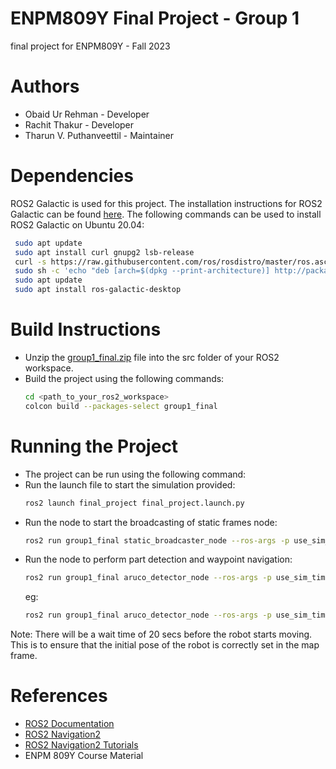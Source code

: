 # ENPM809Y Final Project - Group 1
final project for ENPM809Y - Fall 2023

# Authors
- Obaid Ur Rehman - Developer
- Rachit Thakur - Developer
- Tharun V. Puthanveettil - Maintainer

# Dependencies
ROS2 Galactic is used for this project. The installation instructions for ROS2 Galactic can be found [here](https://docs.ros.org/en/galactic/Installation/Ubuntu-Install-Debians.html). The following commands can be used to install ROS2 Galactic on Ubuntu 20.04:
```bash
 sudo apt update
 sudo apt install curl gnupg2 lsb-release
 curl -s https://raw.githubusercontent.com/ros/rosdistro/master/ros.asc | sudo apt-key add -
 sudo sh -c 'echo "deb [arch=$(dpkg --print-architecture)] http://packages.ros.org/ros2/ubuntu $(lsb_release -cs) main" > /etc/apt/sources.list.d/ros2-latest.list'
 sudo apt update
 sudo apt install ros-galactic-desktop
```


# Build Instructions
- Unzip the [group1_final.zip](./group1_final.zip) file into the src folder of your ROS2 workspace.
- Build the project using the following commands:
    ```bash
    cd <path_to_your_ros2_workspace>
    colcon build --packages-select group1_final
    ```

# Running the Project
- The project can be run using the following command:
- Run the launch file to start the simulation provided:
    ```bash
    ros2 launch final_project final_project.launch.py
    ```
- Run the node to start the broadcasting of static frames node:
    ```bash
    ros2 run group1_final static_broadcaster_node --ros-args -p use_sim_time:=True
    ```
- Run the node to perform part detection and waypoint navigation:
    ```bash
    ros2 run group1_final aruco_detector_node --ros-args -p use_sim_time:=True --params-file <path-to-config>.yaml
    ```   
    eg:
    ```bash
    ros2 run group1_final aruco_detector_node --ros-args -p use_sim_time:=True --params-file /home/tvp/TVP/Coursework/Fall2023/ENPM809Y/Project/final_ws/src/group1_final/config/waypoint_params.yaml
    ```
Note: There will be a wait time of 20 secs before the robot starts moving. This is to ensure that the initial pose of the robot is correctly set in the map frame.


# References
- [ROS2 Documentation](https://docs.ros.org/en/galactic/index.html)
- [ROS2 Navigation2](https://navigation.ros.org/index.html)
- [ROS2 Navigation2 Tutorials](https://navigation.ros.org/getting_started/index.html)
- ENPM 809Y Course Material
